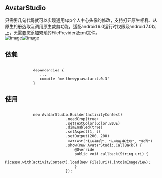 ## AvatarStudio
只需要几句代码就可以实现通用app个人中心头像的修改，支持打开原生相机、从原生相册选取及调用原生裁剪功能，适配android 6.0运行时权限及android 7.0以上，无需要您添加繁琐的FileProvider及xml文件。<br/>
![image](https://github.com/thewyp/AvatarStudio/blob/master/preview/pre1.jpg)![image](https://github.com/thewyp/AvatarStudio/blob/master/preview/pre2.jpg)
## 依赖
<pre><code>
             dependencies {
                ...
                compile 'me.thewyp:avatar:1.0.3'
             }
</code></pre>

## 使用
 <pre><code>
             new AvatarStudio.Builder(activityContext)
                            .needCrop(true)
                            .setTextColor(Color.BLUE)
                            .dimEnabled(true)
                            .setAspect(1, 1)
                            .setOutput(200, 200)
                            .setText("打开相机", "从相册中选取", "取消")
                            .show(new AvatarStudio.CallBack() {
                                @Override
                                public void callback(String uri) {
                                     Picasso.with(activityContext).load(new File(uri)).into(mImageView);
                                }
                            });
</code></pre>
